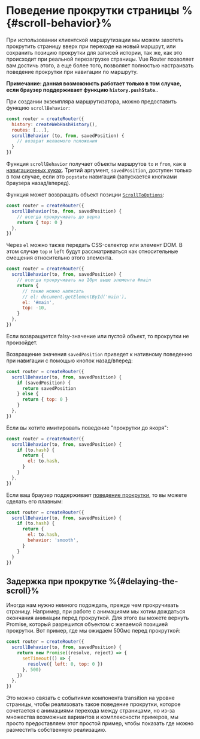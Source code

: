 # Поведение прокрутки страницы %{#scroll-behavior}%

<VueSchoolLink
  href="https://vueschool.io/lessons/scroll-behavior"
  title="Узнайте, как управлять поведением прокрутки страницы"
/>

При использовании клиентской маршрутизации мы можем захотеть прокрутить страницу вверх при переходе на новый маршрут, или сохранить позицию прокрутки для записей истории, так же, как это происходит при реальной перезагрузке страницы. Vue Router позволяет вам достичь этого, а еще более того, позволяет полностью настраивать поведение прокрутки при навигации по маршруту.

**Примечание: данная возможность работает только в том случае, если браузер поддерживает функцию `history.pushState`.**.

При создании экземпляра маршрутизатора, можно предоставить функцию `scrollBehavior`:

```js
const router = createRouter({
  history: createWebHashHistory(),
  routes: [...],
  scrollBehavior (to, from, savedPosition) {
    // возврат желаемого положения
  }
})
```

Функция `scrollBehavior` получает объекты маршрутов `to` и `from`, как в [навигационных хуках](./navigation-guards.md). Третий аргумент, `savedPosition`, доступен только в том случае, если это `popstate` навигация (запускается кнопками браузера назад/вперед).

Функция может возвращать объект позиции [`ScrollToOptions`](https://developer.mozilla.org/en-US/docs/Web/API/ScrollToOptions):

```js
const router = createRouter({
  scrollBehavior(to, from, savedPosition) {
    // всегда прокручивать до верха
    return { top: 0 }
  },
})
```

Через `el` можно также передать CSS-селектор или элемент DOM. В этом случае `top` и `left` будут рассматриваться как относительные смещения относительно этого элемента.

```js
const router = createRouter({
  scrollBehavior(to, from, savedPosition) {
    // всегда прокручивать на 10px выше элемента #main
    return {
      // также можно написать
      // el: document.getElementById('main'),
      el: '#main',
      top: -10,
    }
  },
})
```

Если возвращается falsy-значение или пустой объект, то прокрутки не произойдет.

Возвращение значения `savedPosition` приведет к нативному поведению при навигации с помощью кнопок назад/вперед:

```js
const router = createRouter({
  scrollBehavior(to, from, savedPosition) {
    if (savedPosition) {
      return savedPosition
    } else {
      return { top: 0 }
    }
  },
})
```

Если вы хотите имитировать поведение "прокрутки до якоря":

```js
const router = createRouter({
  scrollBehavior(to, from, savedPosition) {
    if (to.hash) {
      return {
        el: to.hash,
      }
    }
  },
})
```

Если ваш браузер поддерживает [поведение прокрутки](https://developer.mozilla.org/en-US/docs/Web/API/ScrollToOptions/behavior), то вы можете сделать его плавным:

```js
const router = createRouter({
  scrollBehavior(to, from, savedPosition) {
    if (to.hash) {
      return {
        el: to.hash,
        behavior: 'smooth',
      }
    }
  }
})
```

## Задержка при прокрутке %{#delaying-the-scroll}%

Иногда нам нужно немного подождать, прежде чем прокручивать страницу. Например, при работе с анимациями мы хотим дождаться окончания анимации перед прокруткой. Для этого вы можете вернуть Promise, который разрешится объектом с желаемой позицией прокрутки. Вот пример, где мы ожидаем 500мс перед прокруткой:

```js
const router = createRouter({
  scrollBehavior(to, from, savedPosition) {
    return new Promise((resolve, reject) => {
      setTimeout(() => {
        resolve({ left: 0, top: 0 })
      }, 500)
    })
  },
})
```

Это можно связать с событиями компонента transition на уровне страницы, чтобы реализовать такое поведение прокрутки, которое сочетается с анимациями перехода между страницами, но из-за множества возможных вариантов и комплексности примеров, мы просто предоставляем этот простой пример, чтобы показать где можно разместить собственную реализацию.
